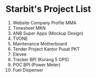 # Starbit's Project List

1. Website Company Profile MMA
2. Timesheet MKN
3. ANB Super Apps (Mockup Design)
4. TVONE
5. Maintenance Motherboard
6. Tender Project Kantor Pusat PKT
7. Elevee
8. Tracker BPI (Kurang 5 GPS)
9. POC BPI (Power Meter)
10. Fuel Dispenser

<!--

**Here are some ideas to get you started:**

🙋‍♀️ A short introduction - what is your organization all about?
🌈 Contribution guidelines - how can the community get involved?
👩‍💻 Useful resources - where can the community find your docs? Is there anything else the community should know?
🍿 Fun facts - what does your team eat for breakfast?
🧙 Remember, you can do mighty things with the power of [Markdown](https://docs.github.com/github/writing-on-github/getting-started-with-writing-and-formatting-on-github/basic-writing-and-formatting-syntax)
-->
